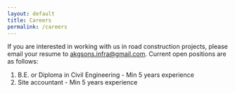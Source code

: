 ```yaml
---
layout: default
title: Careers
permalink: /careers
---
```


If you are interested in working with us in road construction projects, please email your resume to [akgsons.infra@gmail.com](mailto:akgsons.infra@gmail.com). Current open positions are as follows:

1. B.E. or Diploma in Civil Engineering - Min 5 years experience
2. Site accountant - Min 5 years experience
